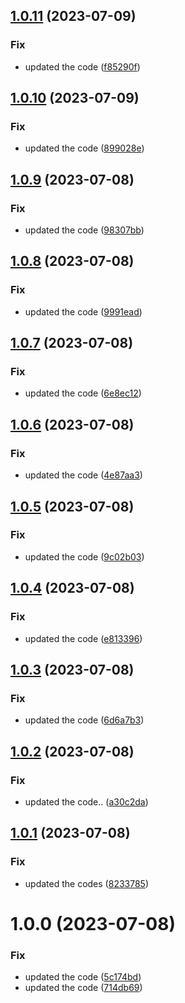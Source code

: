 ## [1.0.11](https://github.com/neeltom92/slack-pd-bot/compare/v1.0.10...v1.0.11) (2023-07-09)


### Fix

* updated the code ([f85290f](https://github.com/neeltom92/slack-pd-bot/commit/f85290fbd8f46c49508870ec83ae2199fc313deb))

## [1.0.10](https://github.com/neeltom92/slack-pd-bot/compare/v1.0.9...v1.0.10) (2023-07-09)


### Fix

* updated the code ([899028e](https://github.com/neeltom92/slack-pd-bot/commit/899028e85b4928ff7b8a2bb584127764cc801534))

## [1.0.9](https://github.com/neeltom92/slack-pd-bot/compare/v1.0.8...v1.0.9) (2023-07-08)


### Fix

* updated the code ([98307bb](https://github.com/neeltom92/slack-pd-bot/commit/98307bbf338a0b39d0c3f76ddca83a281fd7ae96))

## [1.0.8](https://github.com/neeltom92/slack-pd-bot/compare/v1.0.7...v1.0.8) (2023-07-08)


### Fix

* updated the code ([9991ead](https://github.com/neeltom92/slack-pd-bot/commit/9991ead80fb525e8fbefe18f353ca644e333d7b7))

## [1.0.7](https://github.com/neeltom92/slack-pd-bot/compare/v1.0.6...v1.0.7) (2023-07-08)


### Fix

* updated the code ([6e8ec12](https://github.com/neeltom92/slack-pd-bot/commit/6e8ec12fcd9d7fecc1c90972a257f1c5f9e62721))

## [1.0.6](https://github.com/neeltom92/slack-pd-bot/compare/v1.0.5...v1.0.6) (2023-07-08)


### Fix

* updated the code ([4e87aa3](https://github.com/neeltom92/slack-pd-bot/commit/4e87aa3bb03748872fdf323bb9877055e94164de))

## [1.0.5](https://github.com/neeltom92/slack-pd-bot/compare/v1.0.4...v1.0.5) (2023-07-08)


### Fix

* updated the code ([9c02b03](https://github.com/neeltom92/slack-pd-bot/commit/9c02b03189501939f921d995323c0fb63472d5b5))

## [1.0.4](https://github.com/neeltom92/slack-pd-bot/compare/v1.0.3...v1.0.4) (2023-07-08)


### Fix

* updated the code ([e813396](https://github.com/neeltom92/slack-pd-bot/commit/e8133964fce49848e550838bfe95d7cdcf143565))

## [1.0.3](https://github.com/neeltom92/slack-pd-bot/compare/v1.0.2...v1.0.3) (2023-07-08)


### Fix

* updated the code ([6d6a7b3](https://github.com/neeltom92/slack-pd-bot/commit/6d6a7b31615ae4735aff20a5e21f5bd13db17560))

## [1.0.2](https://github.com/neeltom92/slack-pd-bot/compare/v1.0.1...v1.0.2) (2023-07-08)


### Fix

* updated the code.. ([a30c2da](https://github.com/neeltom92/slack-pd-bot/commit/a30c2dac2432f199f434df7a57a78df0f8ee5bb8))

## [1.0.1](https://github.com/neeltom92/slack-pd-bot/compare/v1.0.0...v1.0.1) (2023-07-08)


### Fix

* updated the codes ([8233785](https://github.com/neeltom92/slack-pd-bot/commit/8233785ae32ff7a5bf5fc5492784ef039547c367))

# 1.0.0 (2023-07-08)


### Fix

* updated the code ([5c174bd](https://github.com/neeltom92/slack-pd-bot/commit/5c174bdc74690737aa69cd574dbf7befd82629ec))
* updated the code ([714db69](https://github.com/neeltom92/slack-pd-bot/commit/714db694bf8e904b58c8802b3f5fb060f7b1713a))
